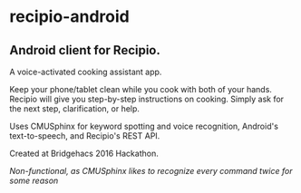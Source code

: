 # recipio-android

## Android client for Recipio.

A voice-activated cooking assistant app.

Keep your phone/tablet clean while you cook with both of your hands. Recipio will give you step-by-step instructions on cooking. Simply ask for the next step, clarification, or help.

Uses CMUSphinx for keyword spotting and voice recognition, Android's text-to-speech, and Recipio's REST API.

Created at Bridgehacs 2016 Hackathon.

*Non-functional, as CMUSphinx likes to recognize every command twice for some reason*
